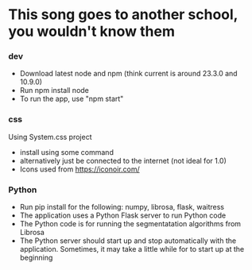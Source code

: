 # This song goes to another school, you wouldn't know them

### dev
- Download latest node and npm (think current is around 23.3.0 and 10.9.0)
- Run npm install node
- To run the app, use "npm start"

### css
Using System.css project
- install using some command
- alternatively just be connected to the internet (not ideal for 1.0)
- Icons used from https://iconoir.com/

### Python
- Run pip install for the following: numpy, librosa, flask, waitress
- The application uses a Python Flask server to run Python code
- The Python code is for running the segmentatation algorithms from Librosa
- The Python server should start up and stop automatically with the application. Sometimes, it may take a little while for to start up at the beginning
